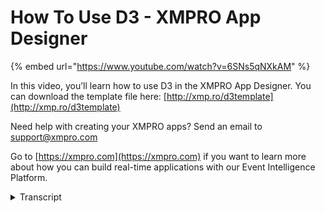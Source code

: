 # How To Use D3 - XMPRO App Designer
{% embed url="https://www.youtube.com/watch?v=6SNs5qNXkAM" %}

In this video, you’ll learn how to use D3 in the XMPRO App Designer. You can download the template file here: [http://xmp.ro/d3template](http://xmp.ro/d3template)

Need help with creating your XMPRO apps? Send an email to support@xmpro.com

Go to [https://xmpro.com](https://xmpro.com) if you want to learn more about how you can build real-time applications with our Event Intelligence Platform.
<details>
<summary>Transcript</summary>d3 control

d3 is a javascript library which is used

to create

rich visualizations primarily using svg

if you go on to their website you will

notice that they have

comprehensive documentation here in

terms of how to script

those visualizations and transformations

they also have a long list of examples

and samples

which one can use for example

here is a sunburst visualization

which i have copied and put into our

template for d3

as you can see here and

using the script which is

roughly around 100 lines i'm able to

create this

visualization very quickly

where i can click and show a bit of

animation

drill down into items

so how do you use the d3 control

if i go to the design view

i can drag across a d3 control from the

toolbox

and then give it the t3 script

which will come from my app files if i

don't have the one i want

i can click on plus and then upload

the required script file

once it is uploaded i will be able to

choose it

in here so this is a small script which

basically displays a chart

and plots x y values on it

next step i would like to do is provide

some data source

so i've already created a data source

which is returning me some values

and if i choose that for my control and

launch the app

you would notice it will put in the

chart which came from the d3 script

and plot some values that i sent via the

data source

if you look at the script this is what

it looks like

but more importantly if you look at the

generic template we have

the script goes in here but over here

you respond to the data that is being

sent to

your script or d3 control so when the

data gets loaded

you would like to for example in this

case display those points

when the data changes you would like to

respond to those changes

and adapt so you can have a chart which

is live

so if i go ahead and make a change to

this data source which is a table

and i insert a new perhaps a new record

into it

it will then start to appear over here

and as you can see the new record just

appeared

so this is how you configure and use a

d3 script control
</details>